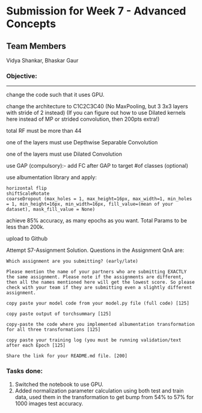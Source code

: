 # Submission for Week 7 - Advanced Concepts

## Team Members

Vidya Shankar, Bhaskar Gaur



### Objective:

---
change the code such that it uses GPU.

change the architecture to C1C2C3C40  (No MaxPooling, but 3 3x3 layers with stride of 2 instead) (If you can figure out how to use Dilated kernels here instead of MP or strided convolution, then 200pts extra!)

total RF must be more than 44

one of the layers must use Depthwise Separable Convolution

one of the layers must use Dilated Convolution

use GAP (compulsory):- add FC after GAP to target #of classes (optional)

use albumentation library and apply:

    horizontal flip
    shiftScaleRotate
    coarseDropout (max_holes = 1, max_height=16px, max_width=1, min_holes = 1, min_height=16px, min_width=16px, fill_value=(mean of your dataset), mask_fill_value = None)

achieve 85% accuracy, as many epochs as you want. Total Params to be less than 200k. 

upload to Github

Attempt S7-Assignment Solution. Questions in the Assignment QnA are:

    Which assignment are you submitting? (early/late)

    Please mention the name of your partners who are submitting EXACTLY the same assignment. Please note if the assignments are different, then all the names mentioned here will get the lowest score. So please check with your team if they are submitting even a slightly different assignment. 

    copy paste your model code from your model.py file (full code) [125]

    copy paste output of torchsummary [125]

    copy-paste the code where you implemented albumentation transformation for all three transformations [125]

    copy paste your training log (you must be running validation/text after each Epoch [125]

    Share the link for your README.md file. [200]


### Tasks done:
1. Switched the notebook to use GPU.
2. Added normalization parameter calculation using both test and train data, used them in the transformation to get bump from 54% to 57% for 1000 images test accuracy.
